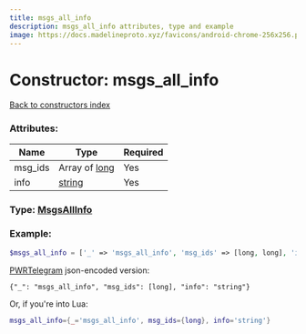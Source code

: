 ```yaml
---
title: msgs_all_info
description: msgs_all_info attributes, type and example
image: https://docs.madelineproto.xyz/favicons/android-chrome-256x256.png
---
```

# Constructor: msgs\_all\_info  
[Back to constructors index](index.md)



### Attributes:

| Name     |    Type       | Required |
|----------|---------------|----------|
|msg\_ids|Array of [long](../types/long.md) | Yes|
|info|[string](../types/string.md) | Yes|



### Type: [MsgsAllInfo](../types/MsgsAllInfo.md)


### Example:

```php
$msgs_all_info = ['_' => 'msgs_all_info', 'msg_ids' => [long, long], 'info' => 'string'];
```  

[PWRTelegram](https://pwrtelegram.xyz) json-encoded version:

```
{"_": "msgs_all_info", "msg_ids": [long], "info": "string"}
```


Or, if you're into Lua:

```lua
msgs_all_info={_='msgs_all_info', msg_ids={long}, info='string'}

```


